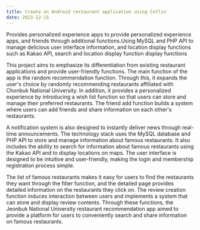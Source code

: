 ```yaml
---
title: Create an Android restaurant application using Cotlin
date: 2023-12-15
---
```


Provides personalized experience apps to provide personalized experience apps, and friends through additional functions.Using MySQL and PHP API to manage delicious user interface information, and location display functions such as Kakao API, search and location display function display functions
<!--more-->

This project aims to emphasize its differentiation from existing restaurant applications and provide user-friendly functions. The main function of the app is the random recommendation function. Through this, it expands the user's choice by randomly recommending restaurants affiliated with Chonbuk National University. In addition, it provides a personalized experience by introducing a wish list function so that users can store and manage their preferred restaurants. The friend add function builds a system where users can add friends and share information on each other's restaurants.

A notification system is also designed to instantly deliver news through real-time announcements. The technology stack uses the MySQL database and PHP API to store and manage information about famous restaurants. It also includes the ability to search for information about famous restaurants using the Kakao API and to display locations on maps. The user interface is designed to be intuitive and user-friendly, making the login and membership registration process simple.

The list of famous restaurants makes it easy for users to find the restaurants they want through the filter function, and the detailed page provides detailed information on the restaurants they click on. The review creation function induces interaction between users and implements a system that can store and display review contents. Through these functions, the Jeonbuk National University restaurant recommendation app aimed to provide a platform for users to conveniently search and share information on famous restaurants.
